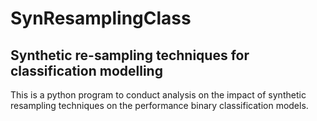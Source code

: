 # SynResamplingClass
## Synthetic re-sampling techniques for classification modelling
This is a python program to conduct analysis on the impact of synthetic resampling techniques on the performance binary classification models.
